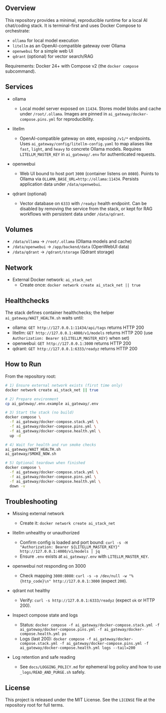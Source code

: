 ## Overview

This repository provides a minimal, reproducible runtime for a local AI chat/coding stack. It is terminal-first and uses Docker Compose to orchestrate:
- `ollama` for local model execution
- `litellm` as an OpenAI-compatible gateway over Ollama
- `openwebui` for a simple web UI
- `qdrant` (optional) for vector search/RAG

Requirements: Docker 24+ with Compose v2 (the `docker compose` subcommand).

## Services

- ollama
  - Local model server exposed on `11434`. Stores model blobs and cache under `/root/.ollama`. Images are pinned in `ai_gateway/docker-compose.pins.yml` for reproducibility.

- litellm
  - OpenAI-compatible gateway on `4000`, exposing `/v1/*` endpoints. Uses `ai_gateway/config/litellm-config.yaml` to map aliases like `fast`, `light`, and `heavy` to concrete Ollama models. Requires `LITELLM_MASTER_KEY` in `ai_gateway/.env` for authenticated requests.

- openwebui
  - Web UI bound to host port `3000` (container listens on `8080`). Points to Ollama via `OLLAMA_BASE_URL=http://ollama:11434`. Persists application data under `/data/openwebui`.

- qdrant (optional)
  - Vector database on `6333` with `/readyz` health endpoint. Can be disabled by removing the service from the stack, or kept for RAG workflows with persistent data under `/data/qdrant`.

## Volumes

- `/data/ollama` → `/root/.ollama` (Ollama models and cache)
- `/data/openwebui` → `/app/backend/data` (OpenWebUI data)
- `/data/qdrant` → `/qdrant/storage` (Qdrant storage)

## Network

- External Docker network: `ai_stack_net`
  - Create once: `docker network create ai_stack_net || true`

## Healthchecks

The stack defines container healthchecks; the helper `ai_gateway/WAIT_HEALTH.sh` waits until:
- ollama: `GET http://127.0.0.1:11434/api/tags` returns HTTP 200
- litellm: `GET http://127.0.0.1:4000/v1/models` returns HTTP 200 (use `Authorization: Bearer ${LITELLM_MASTER_KEY}` when set)
- openwebui: `GET http://127.0.0.1:3000` returns HTTP 200
- qdrant: `GET http://127.0.0.1:6333/readyz` returns HTTP 200

## How to Run

From the repository root:

```bash
# 1) Ensure external network exists (first time only)
docker network create ai_stack_net || true

# 2) Prepare environment
cp ai_gateway/.env.example ai_gateway/.env

# 3) Start the stack (no build)
docker compose \
  -f ai_gateway/docker-compose.stack.yml \
  -f ai_gateway/docker-compose.pins.yml \
  -f ai_gateway/docker-compose.health.yml \
  up -d

# 4) Wait for health and run smoke checks
ai_gateway/WAIT_HEALTH.sh
ai_gateway/SMOKE_NOW.sh

# 5) Optional teardown when finished
docker compose \
  -f ai_gateway/docker-compose.stack.yml \
  -f ai_gateway/docker-compose.pins.yml \
  -f ai_gateway/docker-compose.health.yml \
  down -v
```

## Troubleshooting

- Missing external network
  - Create it: `docker network create ai_stack_net`

- litellm unhealthy or unauthorized
  - Confirm config is loaded and port bound: `curl -s -H "Authorization: Bearer ${LITELLM_MASTER_KEY}" http://127.0.0.1:4000/v1/models | jq`
  - Ensure `.env` exists at `ai_gateway/.env` with `LITELLM_MASTER_KEY`.

- openwebui not responding on 3000
  - Check mapping `3000:8080`: `curl -s -o /dev/null -w "%{http_code}\n" http://127.0.0.1:3000` (expect `200`).

- qdrant not healthy
  - Verify: `curl -s http://127.0.0.1:6333/readyz` (expect `ok` or HTTP 200).

- Inspect compose state and logs
  - Status: `docker compose -f ai_gateway/docker-compose.stack.yml -f ai_gateway/docker-compose.pins.yml -f ai_gateway/docker-compose.health.yml ps`
  - Logs (last 200): `docker compose -f ai_gateway/docker-compose.stack.yml -f ai_gateway/docker-compose.pins.yml -f ai_gateway/docker-compose.health.yml logs --tail=200`

- Log retention and safe reading
  - See `docs/LOGGING_POLICY.md` for ephemeral log policy and how to use `_logs/READ_AND_PURGE.sh` safely.

## License

This project is released under the MIT License. See the `LICENSE` file at the repository root for full terms.
